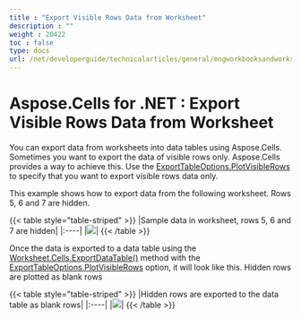 ```yaml
---
title : "Export Visible Rows Data from Worksheet" 
description : "" 
weight : 20422 
toc : false
type: docs
url: /net/developerguide/technicalarticles/general/mngworkbooksandworksheets/export+visible+rows+data+from+worksheet/
---
```


# Aspose.Cells for .NET : Export Visible Rows Data from Worksheet


You can export data from worksheets into data tables using Aspose.Cells. Sometimes you want to export the data of visible rows only. Aspose.Cells provides a way to achieve this. Use the [ExportTableOptions.PlotVisibleRows](https://apireference.aspose.com/net/cells/aspose.cells/exporttableoptions/properties/plotvisiblerows) to specify that you want to export visible rows data only.

This example shows how to export data from the following worksheet. Rows 5, 6 and 7 are hidden.

{{< table style="table-striped" >}}
|Sample data in worksheet, rows 5, 6 and 7 are hidden|
|:----|
|![](https://docs2.aspose.com/cells/net/attachments/5017562/5112473.png)|
{{< /table >}}

Once the data is exported to a data table using the [Worksheet.Cells.ExportDataTable()](https://apireference.aspose.com/net/cells/aspose.cells/cells/methods/exportdatatable/index) method with the [ExportTableOptions.PlotVisibleRows](https://apireference.aspose.com/net/cells/aspose.cells/exporttableoptions/properties/plotvisiblerows) option, it will look like this. Hidden rows are plotted as blank rows

{{< table style="table-striped" >}}
|Hidden rows are exported to the data table as blank rows|
|:----|
|![](https://docs2.aspose.com/cells/net/attachments/5017562/5112470.png)|
{{< /table >}}

